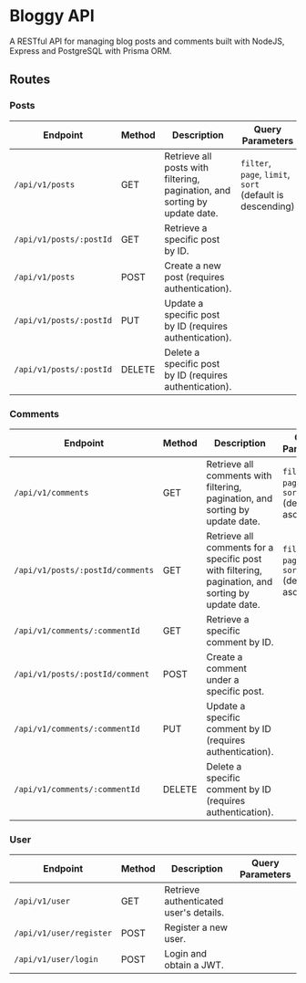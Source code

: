 # Bloggy API
A RESTful API for managing blog posts and comments built with NodeJS, Express and PostgreSQL with Prisma ORM.

## Routes

### Posts

| Endpoint                       | Method | Description                                               | Query Parameters |
|--------------------------------|--------|-----------------------------------------------------------|------------------|
| `/api/v1/posts`          | GET    | Retrieve all posts with filtering, pagination, and sorting by update date. | `filter`, `page`, `limit`, `sort` (default is descending) |
| `/api/v1/posts/:postId`  | GET    | Retrieve a specific post by ID.                          |                  |
| `/api/v1/posts`          | POST   | Create a new post (requires authentication).              |                  |
| `/api/v1/posts/:postId`  | PUT    | Update a specific post by ID (requires authentication).   |                  |
| `/api/v1/posts/:postId`  | DELETE | Delete a specific post by ID (requires authentication).   |                  |

### Comments

| Endpoint                                | Method | Description                                               | Query Parameters |
|-----------------------------------------|--------|-----------------------------------------------------------|------------------|
| `/api/v1/comments`                | GET    | Retrieve all comments with filtering, pagination, and sorting by update date. | `filter`, `page`, `limit`, `sort` (default is ascending) |
| `/api/v1/posts/:postId/comments`  | GET    | Retrieve all comments for a specific post with filtering, pagination, and sorting by update date. | `filter`, `page`, `limit`, `sort` (default is ascending) |
| `/api/v1/comments/:commentId`     | GET    | Retrieve a specific comment by ID.                       |                  |
| `/api/v1/posts/:postId/comment`   | POST   | Create a comment under a specific post.                  |                  |
| `/api/v1/comments/:commentId`     | PUT    | Update a specific comment by ID (requires authentication). |                  |
| `/api/v1/comments/:commentId`     | DELETE | Delete a specific comment by ID (requires authentication). |                  |

### User

| Endpoint                  | Method | Description                                | Query Parameters |
|---------------------------|--------|--------------------------------------------|------------------|
| `/api/v1/user`          | GET    | Retrieve authenticated user's details.     |                  |
| `/api/v1/user/register` | POST   | Register a new user.                        |                  |
| `/api/v1/user/login`    | POST   | Login and obtain a JWT.                    |                  |

